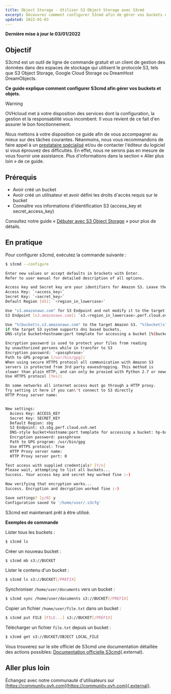 ```yaml
---
title: Object Storage - Utiliser S3 Object Storage avec S3cmd
excerpt: Découvrez comment configurer S3cmd afin de gérer vos buckets et objets
updated: 2022-01-03
---
```


**Dernière mise à jour le 03/01/2022**

## Objectif

S3cmd est un outil de ligne de commande gratuit et un client de gestion des données dans des espaces de stockage qui utilisent le protocole S3, tels que S3 Object Storage, Google Cloud Storage ou DreamHost DreamObjects.

**Ce guide explique comment configurer S3cmd afin gérer vos buckets et objets.**

> [!warning]
>
> OVHcloud met à votre disposition des services dont la configuration, la gestion et la responsabilité vous incombent. Il vous revient de ce fait d'en assurer le bon fonctionnement.
>
> Nous mettons à votre disposition ce guide afin de vous accompagner au mieux sur des tâches courantes. Néanmoins, nous vous recommandons de faire appel à un [prestataire spécialisé](https://partner.ovhcloud.com/fr-ca/directory/) et/ou de contacter l'éditeur du logiciel si vous éprouvez des difficultés. En effet, nous ne serons pas en mesure de vous fournir une assistance. Plus d'informations dans la section « Aller plus loin » de ce guide.
>

## Prérequis

- Avoir créé un bucket
- Avoir créé un utilisateur et avoir défini les droits d'accès requis sur le bucket
- Connaître vos informations d'identification S3 (access_key et secret_access_key)

Consultez notre guide « [Débuter avec S3 Object Storage](/pages/cloud/storage/object_storage/s3_getting_started_with_object_storage) » pour plus de détails.

## En pratique

Pour configurer s3cmd, exécutez la commande suivante :

```bash
$ s3cmd --configure

Enter new values or accept defaults in brackets with Enter.
Refer to user manual for detailed description of all options.

Access key and Secret key are your identifiers for Amazon S3. Leave them empty for using the env variables.
Access Key: `<access_key>`
Secret Key: `<secret_key>`
Default Region [US]: `<region_in_lowercase>`

Use "s3.amazonaws.com" for S3 Endpoint and not modify it to the target Amazon S3.
S3 Endpoint [s3.amazonaws.com]: `s3.<region_in_lowercase>.perf.cloud.ovh.net`

Use "%(bucket)s.s3.amazonaws.com" to the target Amazon S3. "%(bucket)s" and "%(location)s" vars can be used
if the target S3 system supports dns based buckets.
DNS-style bucket+hostname:port template for accessing a bucket [%(bucket)s.s3.amazonaws.com]: `<bucket>.s3.<region_in_lowercase>.perf.cloud.ovh.net`

Encryption password is used to protect your files from reading
by unauthorized persons while in transfer to S3
Encryption password: `<passphrase>`      
Path to GPG program [/usr/bin/gpg]:
When using secure HTTPS protocol all communication with Amazon S3
servers is protected from 3rd party eavesdropping. This method is
slower than plain HTTP, and can only be proxied with Python 2.7 or newer
Use HTTPS protocol [Yes]:

On some networks all internet access must go through a HTTP proxy.
Try setting it here if you can\'t connect to S3 directly
HTTP Proxy server name:


New settings:
  Access Key: ACCESS_KEY
  Secret Key: SECRET_KEY
  Default Region: sbg
  S3 Endpoint: s3.sbg.perf.cloud.ovh.net
  DNS-style bucket+hostname:port template for accessing a bucket: hp-bucket.s3.sbg.perf.cloud.ovh.net
  Encryption password: passphrase
  Path to GPG program: /usr/bin/gpg
  Use HTTPS protocol: True
  HTTP Proxy server name:
  HTTP Proxy server port: 0

Test access with supplied credentials? [Y/n]
Please wait, attempting to list all buckets...
Success. Your access key and secret key worked fine :-)

Now verifying that encryption works...
Success. Encryption and decryption worked fine :-)

Save settings? [y/N] y
Configuration saved to '/home/user/.s3cfg'  
```

S3cmd est maintenant prêt à être utilisé.

**Exemples de commande**

Lister tous les buckets :

```bash
$ s3cmd ls
```

Créer un nouveau bucket :

```bash
$ s3cmd mb s3://BUCKET
```

Lister le contenu d'un bucket :

```bash
$ s3cmd ls s3://BUCKET[/PREFIX]
```

Synchroniser `/home/user/documents` vers un bucket :

```bash
$ s3cmd sync /home/user/documents s3://BUCKET[/PREFIX]
```

Copier un fichier `/home/user/file.txt` dans un bucket :

```bash
$ s3cmd put FILE [FILE...] s3://BUCKET[/PREFIX]
```

Télécharger un fichier `file.txt` depuis un bucket :

```bash
$ s3cmd get s3://BUCKET/OBJECT LOCAL_FILE
```

Vous trouverez sur le site officiel de S3cmd une documentation détaillée des actions possibles: [Documentation officielle S3cmd](https://s3tools.org/usage){.external}.

## Aller plus loin

Échangez avec notre communauté d'utilisateurs sur [https://community.ovh.com](https://community.ovh.com){.external}.
